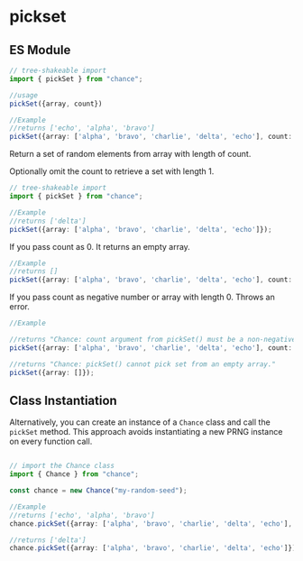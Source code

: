 # pickset

## ES Module

```ts
// tree-shakeable import
import { pickSet } from "chance";

//usage
pickSet({array, count})

//Example
//returns ['echo', 'alpha', 'bravo']
pickSet({array: ['alpha', 'bravo', 'charlie', 'delta', 'echo'], count: 3});

```

Return a set of random elements from array with length of count.

Optionally omit the count to retrieve a set with length 1.

```ts
// tree-shakeable import
import { pickSet } from "chance";

//Example
//returns ['delta']
pickSet({array: ['alpha', 'bravo', 'charlie', 'delta', 'echo']});
```

If you pass count as 0. It returns an empty array.

```ts
//Example
//returns []
pickSet({array: ['alpha', 'bravo', 'charlie', 'delta', 'echo'], count: 0});
```

If you pass count as negative number or array with length 0. Throws an error.

```ts
//Example

//returns "Chance: count argument from pickSet() must be a non-negative number."
pickSet({array: ['alpha', 'bravo', 'charlie', 'delta', 'echo'], count: -1});

//returns "Chance: pickSet() cannot pick set from an empty array."
pickSet({array: []});
```

## Class Instantiation

Alternatively, you can create an instance of a `Chance` class and call the `pickSet` method.
This approach avoids instantiating a new PRNG instance on every function call.

```ts

// import the Chance class
import { Chance } from "chance";

const chance = new Chance("my-random-seed");

//Example
//returns ['echo', 'alpha', 'bravo']
chance.pickSet({array: ['alpha', 'bravo', 'charlie', 'delta', 'echo'], count: 3});

//returns ['delta']
chance.pickSet({array: ['alpha', 'bravo', 'charlie', 'delta', 'echo']});
```
